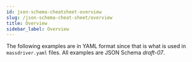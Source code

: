 ```yaml
---
id: json-schema-cheatsheet-overview
slug: /json-schema-cheat-sheet/overview
title: Overview
sidebar_label: Overview
---
```



The following examples are in YAML format since that is what is used in `massdriver.yaml` files. All examples are JSON Schema _draft-07_.
